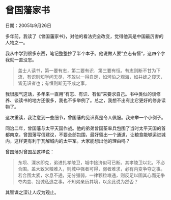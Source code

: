 # 曾国藩家书

日期：2005年9月26日

多年前，我读了《曾国藩家书》，对他的看法完全改变，觉得他真是中国最厉害的人物之一。

我从中学到很多东西，笔记整整抄了半个本子。他说做人要”立志有恒“，这四个字我就一直没忘。

> 盖士人读书，第一要有志，第二要有识．第三要有恒。有志则断不甘为下流，有识则知学问无尽，不敢以一得自足，如河伯之观海，如井蛙之窥天，皆无识者也；有恒则断无不成之事。

我很服气这话，多年来一直用”有志、有识、有恒“来要求自己。书中类似的谈修养、谈读书的地方还很多，我也不多举例了。总之，我想不出有比它更好的修身读物了。

这次重读，我注意到一些细节，曾国藩的见识真是令人佩服。我来举一个小例子。

同治二年，曾国藩与太平天国作战。他的弟弟曾国荃率兵包围了当时太平天国的首都南京。曾国藩写信建议，不要全部包围，最好留出一个通道，让粮食能够运进城内，这样更有利于瓦解城内的太平军。大家能想出他的理由吗？

曾国藩对曾国荃这样说：

> 东坝、溧水即克，弟进扎孝陵卫，城中接济似可已断。其孝陵卫以北，不必合围。盖大致米粮难入，则城中强者可得，弱者难求，必有内变争夺之事。若合围太紧，水息不通，无分强弱，一律颗粒难通，则反足以固其心而无争夺内变、投诚私逃之事。不知弟亲历其境，以余此说为然否？

其智谋之深让人叹为观止。

